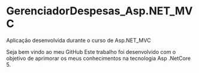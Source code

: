 # GerenciadorDespesas_Asp.NET_MVC
Aplicação desenvolvida durante o curso de Asp.NET_MVC

Seja bem vindo ao meu GitHub
Este trabalho foi desenvolvido com o objetivo de aprimorar os meus conhecimentos na tecnologia Asp .NetCore 5.
